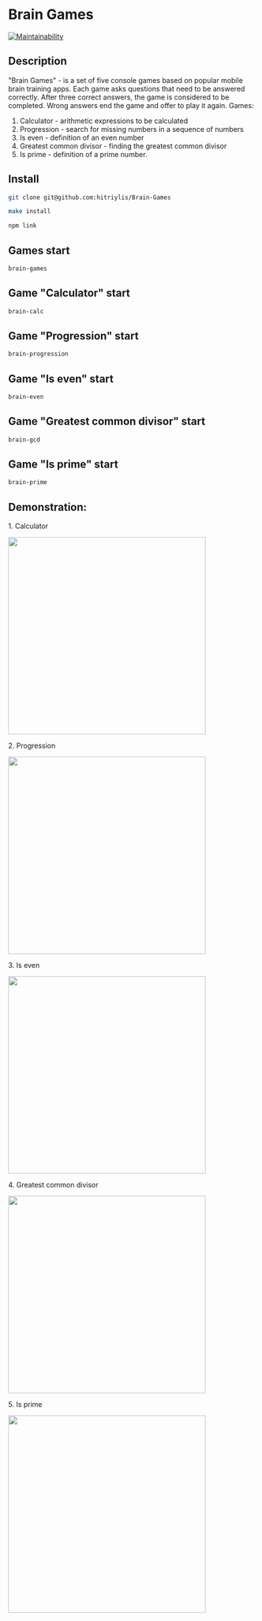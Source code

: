# Brain Games
[![Maintainability](https://api.codeclimate.com/v1/badges/f4be2e8f37a47816256f/maintainability)](https://codeclimate.com/github/hitriylis/Brain-Games/maintainability)

## Description

"Brain Games" - is a set of five console games based on popular mobile brain training apps. Each game asks questions that need to be answered correctly. After three correct answers, the game is considered to be completed. Wrong answers end the game and offer to play it again. Games:

1. Calculator - arithmetic expressions to be calculated
2. Progression - search for missing numbers in a sequence of numbers
3. Is even - definition of an even number
4. Greatest common divisor - finding the greatest common divisor
5. Is prime - definition of a prime number.

## Install

```bash
git clone git@github.com:hitriylis/Brain-Games
```
```bash
make install
```
```bash
npm link
```

## Games start

```bash
brain-games
```

## Game "Calculator" start

```bash
brain-calc
```

## Game "Progression" start

```bash
brain-progression
```
## Game "Is even" start

```bash
brain-even
```

## Game "Greatest common divisor" start

```bash
brain-gcd
```

## Game "Is prime" start

```bash
brain-prime
```

## Demonstration:

<p>1. Calculator</p>
<a href="https://asciinema.org/a/558181"><img src="https://asciinema.org/a/558181.png" width="400"/></a>

<p>2. Progression</p>
<a href="https://asciinema.org/a/559436"><img src="https://asciinema.org/a/559436.png" width="400"/></a>

<p>3. Is even</p>
<a href="https://asciinema.org/a/563494"><img src="https://asciinema.org/a/563494.png" width="400"/></a>

<p>4. Greatest common divisor</p>
<a href="https://asciinema.org/a/558210"><img src="https://asciinema.org/a/558210.png" width="400"/></a>

<p>5. Is prime</p>
<a href="https://asciinema.org/a/559702"><img src="https://asciinema.org/a/559702.png" width="400"/></a>
